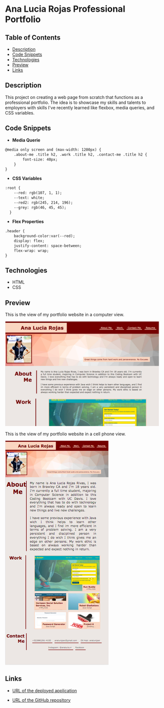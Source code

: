 # Ana Lucia Rojas Professional Portfolio

## Table of Contents

* [Description](#description)
* [Code Snippets](#code)
* [Technologies](#technologies)
* [Preview](#preview)
* [Links](#links)

## Description

This project on creating a web page from scratch that functions as a professional portfolio. The idea is to showcase my skills and talents to employers with skills I've recently learned like flexbox, media queries, and CSS variables. 

## Code Snippets

* **Media Querie**
```            
@media only screen and (max-width: 1200px) {
    .about-me .title h2, .work .title h2, .contact-me .title h2 {
        font-size: 40px;
    }
}
```  

* **CSS Variables**
```            
:root {
    --red: rgb(107, 1, 1);
    --text: white; 
    --red2: rgb(245, 214, 196); 
    --grey: rgb(46, 45, 45);
  }
```  

* **Flex Properties**
```            
.header {
    background-color:var(--red);
    display: flex;
    justify-content: space-between;
    flex-wrap: wrap;
}
```  

## Technologies

* HTML
* CSS

## Preview

This is the view of my portfolio website in a computer view. 

![Ana Lucia portfolio computer preview](assets/images/preview2.png)

This is the view of my portfolio website in a cell phone view. 

![Ana Lucia portfolio I Phone X preview](assets/images/preview1.png)

## Links

* [URL of the deployed application](https://analuciarojas.github.io/challenge2/)

* [URL of the GitHub repository](https://github.com/analuciarojas/challenge2)